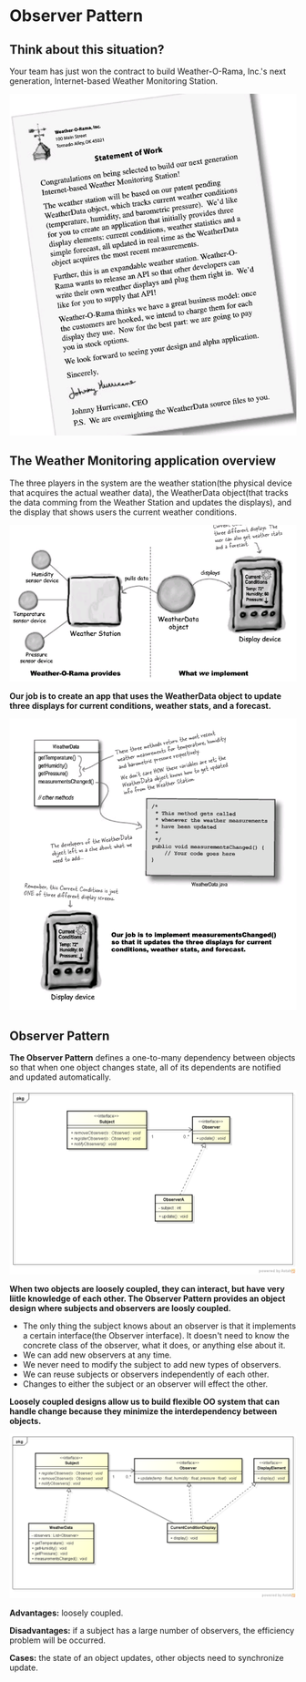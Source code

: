 # Observer Pattern
## Think about this situation?
Your team has just won the contract to build Weather-O-Rama, Inc.'s next generation, Internet-based Weather Monitoring Station.

![image](/ObserverPattern/P1.PNG)

## The Weather Monitoring application overview
The three players in the system are the weather station(the physical device that acquires the actual weather data), the WeatherData object(that tracks the data comming from the Weather Station and updates the displays), and the display that shows users the current weather conditions.

![image](/ObserverPattern/P2.PNG)

**Our job is to create an app that uses the WeatherData object to update three displays for current conditions, weather stats, and a forecast.**

![image](/ObserverPattern/P3.PNG)

## Observer Pattern
**The Observer Pattern** defines a one-to-many dependency between objects so that when one object changes state, all of its dependents are notified and updated automatically.

![image](/ObserverPattern/Obserber.png)

**When two objects are loosely coupled, they can interact, but have very liitle knowledge of each other. The Observer Pattern provides an object design where subjects and observers are loosly coupled.**
- The only thing the subject knows about an observer is that it implements a certain interface(the Observer interface). It doesn't need to know the concrete class of the observer, what it does, or anything else about it.
- We can add new observers at any time.
- We never need to modify the subject to add new types of observers.
- We can reuse subjects or observers independently of each other.
- Changes to either the subject or an observer will effect the other.

**Loosely coupled designs allow us to build flexible OO system that can handle change because they minimize the interdependency between objects.**

![image](/ObserverPattern/WeatherStation.png)


**Advantages:** loosely coupled.

**Disadvantages:** if a subject has a large number of observers, the efficiency problem will be occurred.

**Cases:** the state of an object updates, other objects need to synchronize update.
